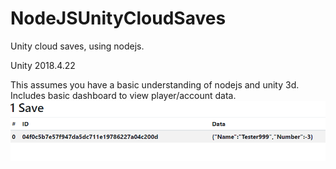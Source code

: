 # NodeJSUnityCloudSaves
Unity cloud saves, using nodejs.

Unity 2018.4.22


This assumes you have a basic understanding of nodejs and unity 3d.
Includes basic dashboard to view player/account data.
![Image of Dashboard](https://raw.githubusercontent.com/grimmdev/NodeJSUnityCloudSaves/master/dashboard.png)

